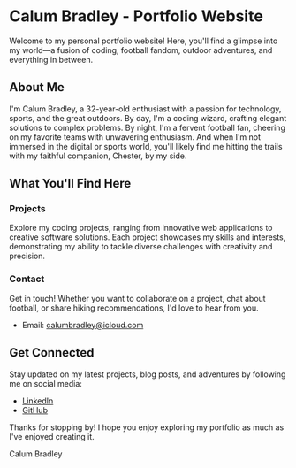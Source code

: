 # Calum Bradley - Portfolio Website

Welcome to my personal portfolio website! Here, you'll find a glimpse into my world—a fusion of coding, football fandom, outdoor adventures, and everything in between.

## About Me

I'm Calum Bradley, a 32-year-old enthusiast with a passion for technology, sports, and the great outdoors. By day, I'm a coding wizard, crafting elegant solutions to complex problems. By night, I'm a fervent football fan, cheering on my favorite teams with unwavering enthusiasm. And when I'm not immersed in the digital or sports world, you'll likely find me hitting the trails with my faithful companion, Chester, by my side.

## What You'll Find Here

### Projects

Explore my coding projects, ranging from innovative web applications to creative software solutions. Each project showcases my skills and interests, demonstrating my ability to tackle diverse challenges with creativity and precision.

### Contact

Get in touch! Whether you want to collaborate on a project, chat about football, or share hiking recommendations, I'd love to hear from you.

- Email: [calumbradley@icloud.com](mailto:calumbradley@icloud.com)

## Get Connected

Stay updated on my latest projects, blog posts, and adventures by following me on social media:

- [LinkedIn](https://www.linkedin.com/in/calumbradley/)
- [GitHub](https://github.com/calumbradley)

Thanks for stopping by! I hope you enjoy exploring my portfolio as much as I've enjoyed creating it.

Calum Bradley
